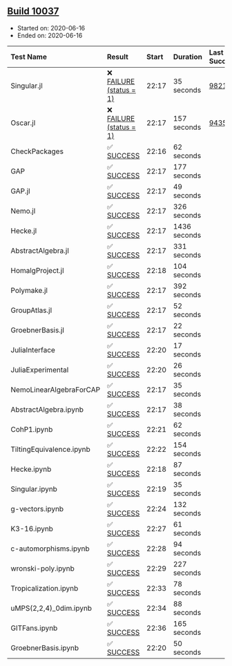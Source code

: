 ## [Build 10037](https://oscarci.mathematik.uni-kl.de/job/oscar/10037/)

* Started on: 2020-06-16
* Ended on: 2020-06-16

| Test Name    | Result | Start | Duration | Last Success | First Failure |
|:-------------|:-------|:------|:---------|:-------------|:--------------|
| Singular.jl | ❌ [FAILURE (status = 1)](https://oscarci.mathematik.uni-kl.de/job/oscar/10037/artifact/logs/build-10037/Singular.jl.log) | 22:17 | 35 seconds | [9821](https://oscarci.mathematik.uni-kl.de/job/oscar/9821/) | [9822](https://oscarci.mathematik.uni-kl.de/job/oscar/9822/) |
| Oscar.jl | ❌ [FAILURE (status = 1)](https://oscarci.mathematik.uni-kl.de/job/oscar/10037/artifact/logs/build-10037/Oscar.jl.log) | 22:17 | 157 seconds | [9435](https://oscarci.mathematik.uni-kl.de/job/oscar/9435/) | [9436](https://oscarci.mathematik.uni-kl.de/job/oscar/9436/) |
| CheckPackages | ✅ [SUCCESS](https://oscarci.mathematik.uni-kl.de/job/oscar/10037/artifact/logs/build-10037/CheckPackages.log) | 22:16 | 62 seconds |  |  |
| GAP | ✅ [SUCCESS](https://oscarci.mathematik.uni-kl.de/job/oscar/10037/artifact/logs/build-10037/GAP.log) | 22:17 | 177 seconds |  |  |
| GAP.jl | ✅ [SUCCESS](https://oscarci.mathematik.uni-kl.de/job/oscar/10037/artifact/logs/build-10037/GAP.jl.log) | 22:17 | 49 seconds |  |  |
| Nemo.jl | ✅ [SUCCESS](https://oscarci.mathematik.uni-kl.de/job/oscar/10037/artifact/logs/build-10037/Nemo.jl.log) | 22:17 | 326 seconds |  |  |
| Hecke.jl | ✅ [SUCCESS](https://oscarci.mathematik.uni-kl.de/job/oscar/10037/artifact/logs/build-10037/Hecke.jl.log) | 22:17 | 1436 seconds |  |  |
| AbstractAlgebra.jl | ✅ [SUCCESS](https://oscarci.mathematik.uni-kl.de/job/oscar/10037/artifact/logs/build-10037/AbstractAlgebra.jl.log) | 22:17 | 331 seconds |  |  |
| HomalgProject.jl | ✅ [SUCCESS](https://oscarci.mathematik.uni-kl.de/job/oscar/10037/artifact/logs/build-10037/HomalgProject.jl.log) | 22:18 | 104 seconds |  |  |
| Polymake.jl | ✅ [SUCCESS](https://oscarci.mathematik.uni-kl.de/job/oscar/10037/artifact/logs/build-10037/Polymake.jl.log) | 22:17 | 392 seconds |  |  |
| GroupAtlas.jl | ✅ [SUCCESS](https://oscarci.mathematik.uni-kl.de/job/oscar/10037/artifact/logs/build-10037/GroupAtlas.jl.log) | 22:17 | 52 seconds |  |  |
| GroebnerBasis.jl | ✅ [SUCCESS](https://oscarci.mathematik.uni-kl.de/job/oscar/10037/artifact/logs/build-10037/GroebnerBasis.jl.log) | 22:17 | 22 seconds |  |  |
| JuliaInterface | ✅ [SUCCESS](https://oscarci.mathematik.uni-kl.de/job/oscar/10037/artifact/logs/build-10037/JuliaInterface.log) | 22:20 | 17 seconds |  |  |
| JuliaExperimental | ✅ [SUCCESS](https://oscarci.mathematik.uni-kl.de/job/oscar/10037/artifact/logs/build-10037/JuliaExperimental.log) | 22:20 | 26 seconds |  |  |
| NemoLinearAlgebraForCAP | ✅ [SUCCESS](https://oscarci.mathematik.uni-kl.de/job/oscar/10037/artifact/logs/build-10037/NemoLinearAlgebraForCAP.log) | 22:17 | 35 seconds |  |  |
| AbstractAlgebra.ipynb | ✅ [SUCCESS](https://oscarci.mathematik.uni-kl.de/job/oscar/10037/artifact/logs/build-10037/AbstractAlgebra.ipynb.log) | 22:17 | 38 seconds |  |  |
| CohP1.ipynb | ✅ [SUCCESS](https://oscarci.mathematik.uni-kl.de/job/oscar/10037/artifact/logs/build-10037/CohP1.ipynb.log) | 22:21 | 62 seconds |  |  |
| TiltingEquivalence.ipynb | ✅ [SUCCESS](https://oscarci.mathematik.uni-kl.de/job/oscar/10037/artifact/logs/build-10037/TiltingEquivalence.ipynb.log) | 22:22 | 154 seconds |  |  |
| Hecke.ipynb | ✅ [SUCCESS](https://oscarci.mathematik.uni-kl.de/job/oscar/10037/artifact/logs/build-10037/Hecke.ipynb.log) | 22:18 | 87 seconds |  |  |
| Singular.ipynb | ✅ [SUCCESS](https://oscarci.mathematik.uni-kl.de/job/oscar/10037/artifact/logs/build-10037/Singular.ipynb.log) | 22:19 | 35 seconds |  |  |
| g-vectors.ipynb | ✅ [SUCCESS](https://oscarci.mathematik.uni-kl.de/job/oscar/10037/artifact/logs/build-10037/g-vectors.ipynb.log) | 22:24 | 132 seconds |  |  |
| K3-16.ipynb | ✅ [SUCCESS](https://oscarci.mathematik.uni-kl.de/job/oscar/10037/artifact/logs/build-10037/K3-16.ipynb.log) | 22:27 | 61 seconds |  |  |
| c-automorphisms.ipynb | ✅ [SUCCESS](https://oscarci.mathematik.uni-kl.de/job/oscar/10037/artifact/logs/build-10037/c-automorphisms.ipynb.log) | 22:28 | 94 seconds |  |  |
| wronski-poly.ipynb | ✅ [SUCCESS](https://oscarci.mathematik.uni-kl.de/job/oscar/10037/artifact/logs/build-10037/wronski-poly.ipynb.log) | 22:29 | 227 seconds |  |  |
| Tropicalization.ipynb | ✅ [SUCCESS](https://oscarci.mathematik.uni-kl.de/job/oscar/10037/artifact/logs/build-10037/Tropicalization.ipynb.log) | 22:33 | 78 seconds |  |  |
| uMPS(2,2,4)_0dim.ipynb | ✅ [SUCCESS](https://oscarci.mathematik.uni-kl.de/job/oscar/10037/artifact/logs/build-10037/uMPS-2-2-4-_0dim.ipynb.log) | 22:34 | 88 seconds |  |  |
| GITFans.ipynb | ✅ [SUCCESS](https://oscarci.mathematik.uni-kl.de/job/oscar/10037/artifact/logs/build-10037/GITFans.ipynb.log) | 22:36 | 165 seconds |  |  |
| GroebnerBasis.ipynb | ✅ [SUCCESS](https://oscarci.mathematik.uni-kl.de/job/oscar/10037/artifact/logs/build-10037/GroebnerBasis.ipynb.log) | 22:20 | 50 seconds |  |  |

